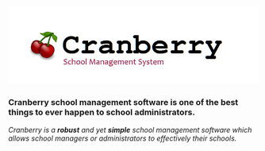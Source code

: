 ![Tux](cr3.png)
### Cranberry school management software is one of the best things to ever happen to school administrators.

*Cranberry is a **robust** and yet **simple** school management software which 
allows school managers or administrators to effectively their schools.*
